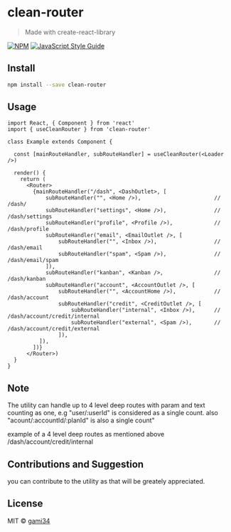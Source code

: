 # clean-router

> Made with create-react-library

[![NPM](https://img.shields.io/npm/v/clean-router.svg)](https://www.npmjs.com/package/clean-router) [![JavaScript Style Guide](https://img.shields.io/badge/code_style-standard-brightgreen.svg)](https://standardjs.com)

## Install

```bash
npm install --save clean-router
```

## Usage

```tsx
import React, { Component } from 'react'
import { useCleanRouter } from 'clean-router'

class Example extends Component {
  
  const [mainRouteHandler, subRouteHandler] = useCleanRouter(<Loader />)

  render() {
    return (
      <Router>
        {mainRouteHandler("/dash", <DashOutlet>, [
            subRouteHandler("", <Home />),                       // /dash/          
            subRouteHandler("settings", <Home />),               // /dash/settings  
            subRouteHandler("profile", <Profile />),             // /dash/profile   
            subRouteHandler("email", <EmailOutlet />, [
                subRouteHandler("", <Inbox />),                  // /dash/email
                subRouteHandler("spam", <Spam />),               // /dash/email/spam
            ]),
            subRouteHandler("kanban", <Kanban />,                // /dash/kanban
            subRouteHandler("account", <AccountOutlet />, [
                subRouteHandler("", <AccountHome />),            // /dash/account   
                subRouteHandler("credit", <CreditOutlet />, [
                    subRouteHandler("internal", <Inbox />),      // /dash/account/credit/internal
                    subRouteHandler("external", <Spam />),       // /dash/account/credit/external
                ]),                    
          ]),
        ])}
      </Router>)
  }
}
```

## Note

The utility can handle up to 4 level deep routes with param and text counting as one, e.g "user/:userId" is considered as a single count. also "acount/:accountId/:planId" is also a single count"

example of a 4 level deep routes as mentioned above
/dash/account/credit/internal

## Contributions and Suggestion

you can contribute to the utility as that will be greately appreciated.

## License

MIT © [gami34](https://github.com/gami34)
